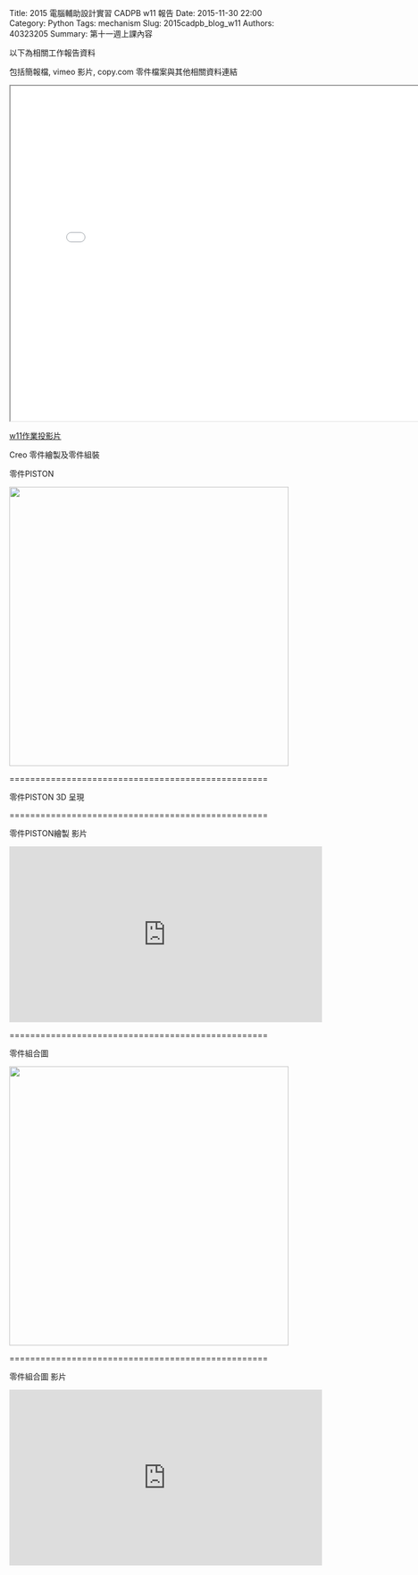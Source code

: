 Title: 2015 電腦輔助設計實習 CADPB w11 報告
Date: 2015-11-30 22:00
Category: Python
Tags: mechanism
Slug: 2015cadpb_blog_w11
Authors: 40323205
Summary: 第十一週上課內容

以下為相關工作報告資料

包括簡報檔, vimeo 影片, copy.com 零件檔案與其他相關資料連結

<iframe src="cadp_w11_lecture.html" width="800" height="600"></iframe>

<p><a href="cadp_w11_lecture.html" target="_blank">w11作業投影片</a></p>


Creo 零件繪製及零件組裝


零件PISTON

<img src="https://copy.com/LpyJ2YwLMRWUjohh" width="500" ></img>



==================================================


零件PISTON 3D 呈現


<script src="https://embed.github.com/40323205/group3/blob/master/piston.stl"></script>



==================================================




零件PISTON繪製 影片

<iframe width="560" height="315" src="https://www.youtube.com/embed/e_lFVaNMtvw" frameborder="0" allowfullscreen></iframe>



==================================================




零件組合圖

<img src="https://copy.com/JaV0VWD9wXPjxKXu" width="500" ></img>




==================================================



零件組合圖 影片



<iframe width="560" height="315" src="https://www.youtube.com/embed/573jYMOXcSA" frameborder="0" allowfullscreen></iframe>